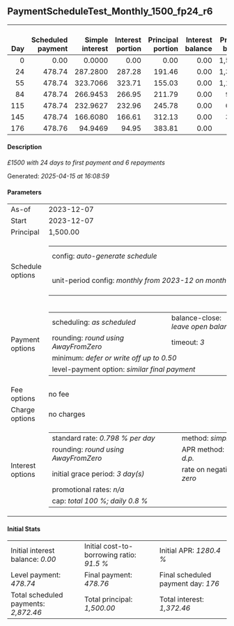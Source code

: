 <h2>PaymentScheduleTest_Monthly_1500_fp24_r6</h2><table><thead style="vertical-align: bottom;"><th style="text-align: right;">Day</th><th style="text-align: right;">Scheduled payment</th><th style="text-align: right;">Simple interest</th><th style="text-align: right;">Interest portion</th><th style="text-align: right;">Principal portion</th><th style="text-align: right;">Interest balance</th><th style="text-align: right;">Principal balance</th><th style="text-align: right;">Total simple interest</th><th style="text-align: right;">Total interest</th><th style="text-align: right;">Total principal</th></thead><tr style="text-align: right;"><td class="ci00">0</td><td class="ci01" style="white-space: nowrap;">0.00</td><td class="ci02">0.0000</td><td class="ci03">0.00</td><td class="ci04">0.00</td><td class="ci05">0.00</td><td class="ci06">1,500.00</td><td class="ci07">0.0000</td><td class="ci08">0.00</td><td class="ci09">0.00</td></tr><tr style="text-align: right;"><td class="ci00">24</td><td class="ci01" style="white-space: nowrap;">478.74</td><td class="ci02">287.2800</td><td class="ci03">287.28</td><td class="ci04">191.46</td><td class="ci05">0.00</td><td class="ci06">1,308.54</td><td class="ci07">287.2800</td><td class="ci08">287.28</td><td class="ci09">191.46</td></tr><tr style="text-align: right;"><td class="ci00">55</td><td class="ci01" style="white-space: nowrap;">478.74</td><td class="ci02">323.7066</td><td class="ci03">323.71</td><td class="ci04">155.03</td><td class="ci05">0.00</td><td class="ci06">1,153.51</td><td class="ci07">610.9866</td><td class="ci08">610.99</td><td class="ci09">346.49</td></tr><tr style="text-align: right;"><td class="ci00">84</td><td class="ci01" style="white-space: nowrap;">478.74</td><td class="ci02">266.9453</td><td class="ci03">266.95</td><td class="ci04">211.79</td><td class="ci05">0.00</td><td class="ci06">941.72</td><td class="ci07">877.9319</td><td class="ci08">877.94</td><td class="ci09">558.28</td></tr><tr style="text-align: right;"><td class="ci00">115</td><td class="ci01" style="white-space: nowrap;">478.74</td><td class="ci02">232.9627</td><td class="ci03">232.96</td><td class="ci04">245.78</td><td class="ci05">0.00</td><td class="ci06">695.94</td><td class="ci07">1,110.8946</td><td class="ci08">1,110.90</td><td class="ci09">804.06</td></tr><tr style="text-align: right;"><td class="ci00">145</td><td class="ci01" style="white-space: nowrap;">478.74</td><td class="ci02">166.6080</td><td class="ci03">166.61</td><td class="ci04">312.13</td><td class="ci05">0.00</td><td class="ci06">383.81</td><td class="ci07">1,277.5026</td><td class="ci08">1,277.51</td><td class="ci09">1,116.19</td></tr><tr style="text-align: right;"><td class="ci00">176</td><td class="ci01" style="white-space: nowrap;">478.76</td><td class="ci02">94.9469</td><td class="ci03">94.95</td><td class="ci04">383.81</td><td class="ci05">0.00</td><td class="ci06">0.00</td><td class="ci07">1,372.4496</td><td class="ci08">1,372.46</td><td class="ci09">1,500.00</td></tr></table><p><h4>Description</h4><i>£1500 with 24 days to first payment and 6 repayments</i></p><p>Generated: <i>2025-04-15 at 16:08:59</i></p><h4>Parameters</h4><table><tr><td>As-of</td><td>2023-12-07</td></tr><tr><td>Start</td><td>2023-12-07</td></tr><tr><td>Principal</td><td>1,500.00</td></tr><tr><td>Schedule options</td><td><table><tr><td>config: <i>auto-generate schedule</i></td><td>payment count: <i>6</i></td></tr><tr><td style="white-space: nowrap;">unit-period config: <i>monthly from 2023-12 on month-end</i></td><td>max duration: <i>unlimited</i></td></tr></table></td></tr><tr><td>Payment options</td><td><table><tr><td>scheduling: <i>as scheduled</i></td><td>balance-close: <i>leave&nbsp;open&nbsp;balance</i></td></tr><tr><td>rounding: <i>round using AwayFromZero</i></td><td>timeout: <i>3</i></td></tr><tr><td colspan='2'>minimum: <i>defer&nbsp;or&nbsp;write&nbsp;off&nbsp;up&nbsp;to&nbsp;0.50</i></td></tr><tr><td colspan='2'>level-payment option: <i>similar&nbsp;final&nbsp;payment</i></td></tr></table></td></tr><tr><td>Fee options</td><td>no fee</td></tr><tr><td>Charge options</td><td>no charges</td></tr><tr><td>Interest options</td><td><table><tr><td>standard rate: <i>0.798 % per day</i></td><td>method: <i>simple</i></td></tr><tr><td>rounding: <i>round using AwayFromZero</i></td><td>APR method: <i>UK FCA to 1 d.p.</i></td></tr><tr><td>initial grace period: <i>3 day(s)</i></td><td>rate on negative balance: <i>zero</i></td></tr><tr><td colspan="2">promotional rates: <i><i>n/a</i></i></td></tr><tr><td colspan="2">cap: <i>total 100 %; daily 0.8 %</td></tr></table></td></tr></table><h4>Initial Stats</h4><table><tr><td>Initial interest balance: <i>0.00</i></td><td>Initial cost-to-borrowing ratio: <i>91.5 %</i></td><td>Initial APR: <i>1280.4 %</i></td></tr><tr><td>Level payment: <i>478.74</i></td><td>Final payment: <i>478.76</i></td><td>Final scheduled payment day: <i>176</i></td></tr><tr><td>Total scheduled payments: <i>2,872.46</i></td><td>Total principal: <i>1,500.00</i></td><td>Total interest: <i>1,372.46</i></td></tr></table>